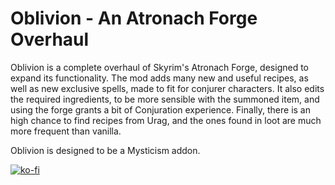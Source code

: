 # Oblivion - An Atronach Forge Overhaul
 
Oblivion is a complete overhaul of Skyrim's Atronach Forge, designed to expand its functionality. The mod adds many new and useful recipes, as well as new exclusive spells, made to fit for conjurer characters. It also edits the required ingredients, to be more sensible with the summoned item, and using the forge grants a bit of Conjuration experience. Finally, there is an high chance to find recipes from Urag, and the ones found in loot are much more frequent than vanilla.

Oblivion is designed to be a Mysticism addon.

[![ko-fi](https://ko-fi.com/img/githubbutton_sm.svg)](https://ko-fi.com/V7V54B3PC)

